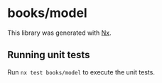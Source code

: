 # books/model

This library was generated with [Nx](https://nx.dev).

## Running unit tests

Run `nx test books/model` to execute the unit tests.
